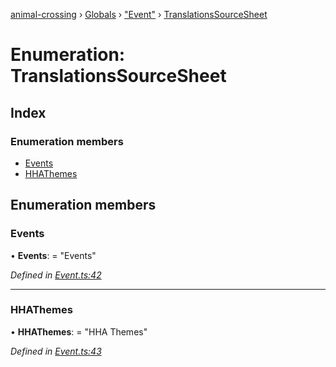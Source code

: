 [animal-crossing](../README.md) › [Globals](../globals.md) › ["Event"](../modules/_event_.md) › [TranslationsSourceSheet](_event_.translationssourcesheet.md)

# Enumeration: TranslationsSourceSheet

## Index

### Enumeration members

* [Events](_event_.translationssourcesheet.md#events)
* [HHAThemes](_event_.translationssourcesheet.md#hhathemes)

## Enumeration members

###  Events

• **Events**: = "Events"

*Defined in [Event.ts:42](https://github.com/Norviah/animal-crossing/blob/ee641cf/module/types/Event.ts#L42)*

___

###  HHAThemes

• **HHAThemes**: = "HHA Themes"

*Defined in [Event.ts:43](https://github.com/Norviah/animal-crossing/blob/ee641cf/module/types/Event.ts#L43)*
